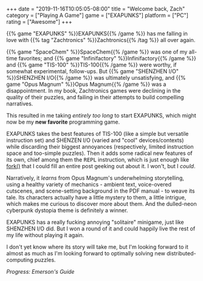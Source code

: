 +++
date = "2019-11-16T10:05:05-08:00"
title = "Welcome back, Zach"
category = ["Playing A Game"]
game = ["EXAPUNKS"]
platform = ["PC"]
rating = ["Awesome"]
+++

{{% game "EXAPUNKS" %}}EXAPUNKS{{% /game %}} has me falling in love with {{% tag "Zachtronics" %}}Zachtronics{{% /tag %}} all over again.

{{% game "SpaceChem" %}}SpaceChem{{% /game %}} was one of my all-time favorites; and {{% game "Infinifactory" %}}Infinifactory{{% /game %}} and {{% game "TIS-100" %}}TIS-100{{% /game %}} were worthy, if somewhat experimental, follow-ups.  But {{% game "SHENZHEN I/O" %}}SHENZHEN I/O{{% /game %}} was ultimately unsatisfying, and {{% game "Opus Magnum" %}}Opus Magnum{{% /game %}} was a disappointment.  In my book, Zachtronics games were declining in the quality of their puzzles, and failing in their attempts to build compelling narratives.

This resulted in me taking <i>entirely too long</i> to start EXAPUNKS, which might now be my <b>new favorite</b> programming game.

EXAPUNKS takes the best features of TIS-100 (like a simple but versatile instruction set) and SHENZEN I/O (varied and "cool" devices/contexts) while discarding their biggest annoyances (respectively, limited instruction space and too-simple puzzles).  Then it adds some radical new features of its own, chief among them the <tt>REPL</tt> instruction, which is just enough like <a href="http://man7.org/linux/man-pages/man2/fork.2.html">fork()</a> that I could fill an entire post geeking out about it.  I won't, but I <i>could</i>.

Narratively, it <i>learns</i> from Opus Magnum's underwhelming storytelling, using a healthy variety of mechanics - ambient text, voice-overed cutscenes, and scene-setting background in the PDF manual - to weave its tale.  Its characters actually have a little mystery to them, a little intrigue, which makes me curious to discover more about them.  And the dulled-neon cyberpunk dystopia theme is definitely a winner.

EXAPUNKS has a really fucking annoying "solitaire" minigame, just like SHENZHEN I/O did.  But I won a round of it and could happily live the rest of my life without playing it again.

I don't yet know where its story will take me, but I'm looking forward to it almost as much as I'm looking forward to optimally solving new distributed-computing puzzles.

<i>Progress: Emerson's Guide</i>
